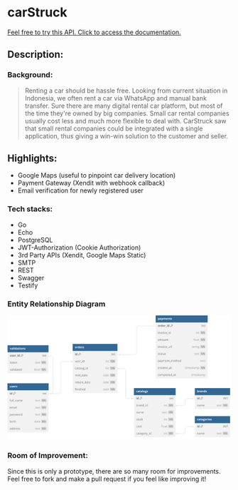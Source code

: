 # carStruck

[Feel free to try this API. Click to access the documentation.](https://carstruck-4d6b89ee5e4e.herokuapp.com/swagger/index.html)

## Description:

### Background:

> Renting a car should be hassle free. Looking from current situation in Indonesia, we often rent a car via WhatsApp and manual bank transfer. Sure there are many digital rental car platform, but most of the time they're owned by big companies. Small car rental companies usually cost less and much more flexible to deal with. CarStruck saw that small rental companies could be integrated with a single application, thus giving a win-win solution to the customer and seller.

## Highlights:

* Google Maps (useful to pinpoint car delivery location)
* Payment Gateway (Xendit with webhook callback)
* Email verification for newly registered user

### Tech stacks:

* Go
* Echo
* PostgreSQL
* JWT-Authorization (Cookie Authorization)
* 3rd Party APIs (Xendit, Google Maps Static)
* SMTP
* REST
* Swagger
* Testify

### Entity Relationship Diagram

![ERD](./misc/ERD.svg)

### Room of Improvement:

Since this is only a prototype, there are so many room for improvements. Feel free to fork and make a pull request if you feel like improving it!